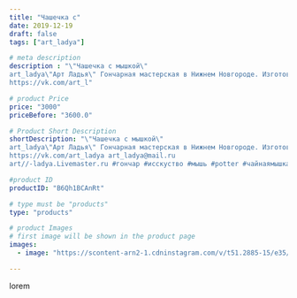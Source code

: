 ```yaml
---
title: "Чашечка с"
date: 2019-12-19
draft: false
tags: ["art_ladya"]

# meta description
description : "\"Чашечка с мышкой\" 
art_ladya\"Арт Ладья\" Гончарная мастерская в Нижнем Новгороде. Изготовление керамики и мастер//-классы по обучению. 
https://vk.com/art_l"

# product Price
price: "3000"
priceBefore: "3600.0"

# Product Short Description
shortDescription: "\"Чашечка с мышкой\" 
art_ladya\"Арт Ладья\" Гончарная мастерская в Нижнем Новгороде. Изготовление керамики и мастер//-классы по обучению. 
https://vk.com/art_ladya art_ladya@mail.ru 
art//-ladya.Livemaster.ru #гончар #исскуство #мышь #potter #чайнаямышка #керамикаручнаяработа #гончарнаямастерская #керамиканазаказ #handmade #керамика #гончарнаяпосуда #эксклюзивнаякерамика #dishes #decor #ceramicar #mug #claygoods #tankard #earthenware #ceramic #design #mouse #magic #restaurant #ceramicart #pint #clay #авторскаякерамика #мышка"

#product ID
productID: "B6Qh1BCAnRt"

# type must be "products"
type: "products"

# product Images
# first image will be shown in the product page
images:
  - image: "https://scontent-arn2-1.cdninstagram.com/v/t51.2885-15/e35/75498655_759322581253801_4144257173596939563_n.jpg?se=7&tp=1&_nc_ht=scontent-arn2-1.cdninstagram.com&_nc_cat=101&_nc_ohc=TTJ-4FJbI0YAX_GJHBR&ccb=7-4&oh=be4953277df7581534a952929f8e8055&oe=608272FE&_nc_sid=86f79a&ig_cache_key=MjIwMjQwODk5NjU1ODc2MzExNw%3D%3D.2-ccb7-4"

---
```

lorem
